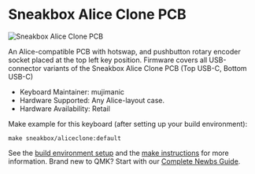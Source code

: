 # Sneakbox Alice Clone PCB

![Sneakbox Alice Clone PCB](https://imgur.com/a/wcQgpJ7)

An Alice-compatible PCB with hotswap, and pushbutton rotary encoder socket placed at the top left key position. Firmware covers all USB-connector variants of the Sneakbox Alice Clone PCB (Top USB-C, Bottom USB-C)

* Keyboard Maintainer: mujimanic
* Hardware Supported: Any Alice-layout case.
* Hardware Availability: Retail

Make example for this keyboard (after setting up your build environment):

    make sneakbox/aliceclone:default

See the [build environment setup](https://docs.qmk.fm/#/getting_started_build_tools) and the [make instructions](https://docs.qmk.fm/#/getting_started_make_guide) for more information. Brand new to QMK? Start with our [Complete Newbs Guide](https://docs.qmk.fm/#/newbs).
